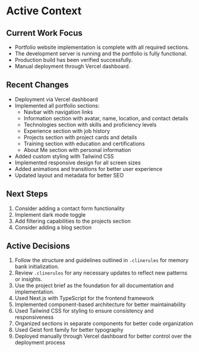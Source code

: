 # Active Context

## Current Work Focus

- Portfolio website implementation is complete with all required sections.
- The development server is running and the portfolio is fully functional.
- Production build has been verified successfully.
- Manual deployment through Vercel dashboard.

## Recent Changes

- Deployment via Vercel dashboard
- Implemented all portfolio sections:
  - Navbar with navigation links
  - Information section with avatar, name, location, and contact details
  - Technologies section with skills and proficiency levels
  - Experience section with job history
  - Projects section with project cards and details
  - Training section with education and certifications
  - About Me section with personal information
- Added custom styling with Tailwind CSS
- Implemented responsive design for all screen sizes
- Added animations and transitions for better user experience
- Updated layout and metadata for better SEO

## Next Steps

1. Consider adding a contact form functionality
2. Implement dark mode toggle
3. Add filtering capabilities to the projects section
4. Consider adding a blog section

## Active Decisions

1. Follow the structure and guidelines outlined in `.clinerules` for memory bank initialization.
2. Review `.clinerules` for any necessary updates to reflect new patterns or insights.
3. Use the project brief as the foundation for all documentation and implementation.
4. Used Next.js with TypeScript for the frontend framework
5. Implemented component-based architecture for better maintainability
6. Used Tailwind CSS for styling to ensure consistency and responsiveness
7. Organized sections in separate components for better code organization
8. Used Geist font family for better typography
9. Deployed manually through Vercel dashboard for better control over the deployment process
